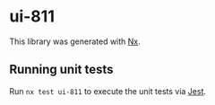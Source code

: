 # ui-811

This library was generated with [Nx](https://nx.dev).

## Running unit tests

Run `nx test ui-811` to execute the unit tests via [Jest](https://jestjs.io).
